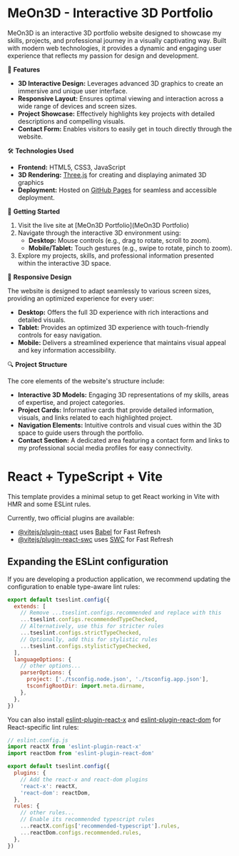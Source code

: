 # MeOn3D - Interactive 3D Portfolio

MeOn3D is an interactive 3D portfolio website designed to showcase my skills, projects, and professional journey in a visually captivating way. Built with modern web technologies, it provides a dynamic and engaging user experience that reflects my passion for design and development.

🌟 **Features**

* **3D Interactive Design:** Leverages advanced 3D graphics to create an immersive and unique user interface.
* **Responsive Layout:** Ensures optimal viewing and interaction across a wide range of devices and screen sizes.
* **Project Showcase:** Effectively highlights key projects with detailed descriptions and compelling visuals.
* **Contact Form:** Enables visitors to easily get in touch directly through the website.

🛠️ **Technologies Used**

* **Frontend:** HTML5, CSS3, JavaScript
* **3D Rendering:** [Three.js](https://threejs.org/) for creating and displaying animated 3D graphics
* **Deployment:** Hosted on [GitHub Pages](https://pages.github.com/) for seamless and accessible deployment.

🚀 **Getting Started**

1.  Visit the live site at [MeOn3D Portfolio](MeOn3D Portfolio)
2.  Navigate through the interactive 3D environment using:
    * **Desktop:** Mouse controls (e.g., drag to rotate, scroll to zoom).
    * **Mobile/Tablet:** Touch gestures (e.g., swipe to rotate, pinch to zoom).
3.  Explore my projects, skills, and professional information presented within the interactive 3D space.

📱 **Responsive Design**

The website is designed to adapt seamlessly to various screen sizes, providing an optimized experience for every user:

* **Desktop:** Offers the full 3D experience with rich interactions and detailed visuals.
* **Tablet:** Provides an optimized 3D experience with touch-friendly controls for easy navigation.
* **Mobile:** Delivers a streamlined experience that maintains visual appeal and key information accessibility.

🔍 **Project Structure**

The core elements of the website's structure include:

* **Interactive 3D Models:** Engaging 3D representations of my skills, areas of expertise, and project categories.
* **Project Cards:** Informative cards that provide detailed information, visuals, and links related to each highlighted project.
* **Navigation Elements:** Intuitive controls and visual cues within the 3D space to guide users through the portfolio.
* **Contact Section:** A dedicated area featuring a contact form and links to my professional social media profiles for easy connectivity.


# React + TypeScript + Vite

This template provides a minimal setup to get React working in Vite with HMR and some ESLint rules.

Currently, two official plugins are available:

- [@vitejs/plugin-react](https://github.com/vitejs/vite-plugin-react/blob/main/packages/plugin-react) uses [Babel](https://babeljs.io/) for Fast Refresh
- [@vitejs/plugin-react-swc](https://github.com/vitejs/vite-plugin-react/blob/main/packages/plugin-react-swc) uses [SWC](https://swc.rs/) for Fast Refresh

## Expanding the ESLint configuration

If you are developing a production application, we recommend updating the configuration to enable type-aware lint rules:

```js
export default tseslint.config({
  extends: [
    // Remove ...tseslint.configs.recommended and replace with this
    ...tseslint.configs.recommendedTypeChecked,
    // Alternatively, use this for stricter rules
    ...tseslint.configs.strictTypeChecked,
    // Optionally, add this for stylistic rules
    ...tseslint.configs.stylisticTypeChecked,
  ],
  languageOptions: {
    // other options...
    parserOptions: {
      project: ['./tsconfig.node.json', './tsconfig.app.json'],
      tsconfigRootDir: import.meta.dirname,
    },
  },
})
```

You can also install [eslint-plugin-react-x](https://github.com/Rel1cx/eslint-react/tree/main/packages/plugins/eslint-plugin-react-x) and [eslint-plugin-react-dom](https://github.com/Rel1cx/eslint-react/tree/main/packages/plugins/eslint-plugin-react-dom) for React-specific lint rules:

```js
// eslint.config.js
import reactX from 'eslint-plugin-react-x'
import reactDom from 'eslint-plugin-react-dom'

export default tseslint.config({
  plugins: {
    // Add the react-x and react-dom plugins
    'react-x': reactX,
    'react-dom': reactDom,
  },
  rules: {
    // other rules...
    // Enable its recommended typescript rules
    ...reactX.configs['recommended-typescript'].rules,
    ...reactDom.configs.recommended.rules,
  },
})
```
